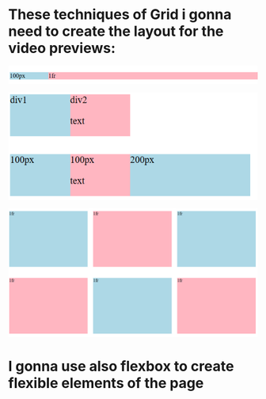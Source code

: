 # These techniques of Grid i gonna need to create the layout for the video previews:

![](https://github.com/JakubTabor/Youtube_prerequisite_techniques/blob/main/Images/Grid_images/1fr_size.png)

![](https://github.com/JakubTabor/Youtube_prerequisite_techniques/blob/main/Images/Grid_images/div_size.png)

![](https://github.com/JakubTabor/Youtube_prerequisite_techniques/blob/main/Images/Grid_images/grid_layout.png)

# I gonna use also flexbox to create flexible elements of the page

